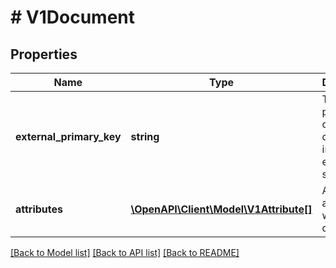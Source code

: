 # # V1Document

## Properties

Name | Type | Description | Notes
------------ | ------------- | ------------- | -------------
**external_primary_key** | **string** | The primary key of the document in the external system. | [optional]
**attributes** | [**\OpenAPI\Client\Model\V1Attribute[]**](V1Attribute.md) | Attributes associated with the document. | [optional]

[[Back to Model list]](../../README.md#models) [[Back to API list]](../../README.md#endpoints) [[Back to README]](../../README.md)
